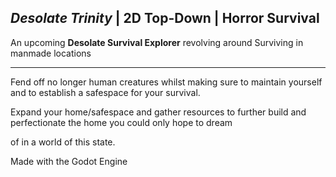 __*Desolate Trinity*__ | **2D Top-Down | Horror Survival**
----

An upcoming **Desolate Survival Explorer** revolving around Surviving in manmade locations 
____

Fend off no longer human creatures whilst making sure to maintain yourself and to establish a safespace for your survival.

Expand your home/safespace and gather resources to further build and perfectionate the home you could only hope to dream

of in a world of this state.


Made with the Godot Engine




